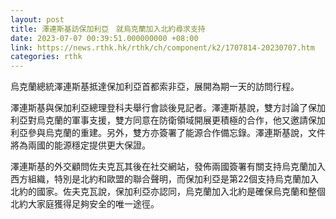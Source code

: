 ```yaml
---
layout: post
title: 澤連斯基訪保加利亞　就烏克蘭加入北約尋求支持
date: 2023-07-07 00:39:51.000000000 +08:00
link: https://news.rthk.hk/rthk/ch/component/k2/1707814-20230707.htm
categories: rthk
---
```


烏克蘭總統澤連斯基抵達保加利亞首都索非亞，展開為期一天的訪問行程。

澤連斯基與保加利亞總理登科夫舉行會談後見記者。澤連斯基說，雙方討論了保加利亞對烏克蘭的軍事支援，雙方同意在防衛領域開展更積極的合作，他又邀請保加利亞參與烏克蘭的重建。另外，雙方亦簽署了能源合作備忘錄。澤連斯基說，文件將為兩國的能源穩定提供更大保證。

澤連斯基的外交顧問佐夫克瓦其後在社交網站，發佈兩國簽署有關支持烏克蘭加入西方組織，特別是北約和歐盟的聯合聲明，而保加利亞是第22個支持烏克蘭加入北約的國家。佐夫克瓦說，保加利亞亦認同，烏克蘭加入北約是確保烏克蘭和整個北約大家庭獲得足夠安全的唯一途徑。
